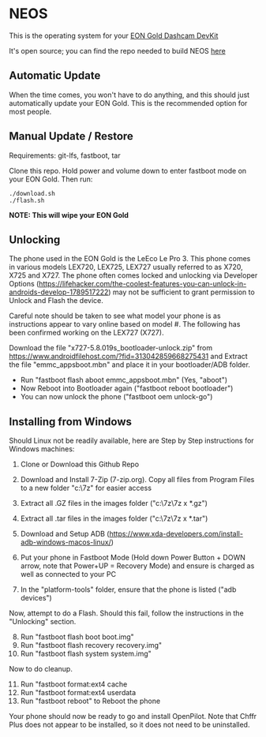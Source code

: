 NEOS
======

This is the operating system for your [EON Gold Dashcam DevKit](https://comma.ai/shop/products/eon-gold-dashcam-devkit)

It's open source; you can find the repo needed to build NEOS [here](https://github.com/commaai/eon-neos-builder)

Automatic Update
------

When the time comes, you won't have to do anything, and this should just automatically update your EON Gold. This is the recommended option for most people.

Manual Update / Restore
------

Requirements: git-lfs, fastboot, tar

Clone this repo. Hold power and volume down to enter fastboot mode on your EON Gold. Then run:

```
./download.sh
./flash.sh
```

<b>NOTE: This will wipe your EON Gold</b>

<b>Unlocking</b>
------

The phone used in the EON Gold is the LeEco Le Pro 3. This phone comes in various models LEX720, LEX725, LEX727 usually referred to as X720, X725 and X727. The phone often comes locked and unlocking via Developer Options (https://lifehacker.com/the-coolest-features-you-can-unlock-in-androids-develop-1789517222) may not be sufficient to grant permission to Unlock and Flash the device.

Careful note should be taken to see what model your phone is as instructions appear to vary online based on model #. The following has been confirmed working on the LEX727 (X727).

Download the file "x727-5.8.019s_bootloader-unlock.zip" from https://www.androidfilehost.com/?fid=313042859668275431 and Extract the file "emmc_appsboot.mbn" and place it in your bootloader/ADB folder.

- Run "fastboot flash aboot emmc_appsboot.mbn" (Yes, "aboot")
- Now Reboot into Bootloader again ("fastboot reboot bootloader")
- You can now unlock the phone ("fastboot oem unlock-go")

<b>Installing from Windows</b>
------

Should Linux not be readily available, here are Step by Step instructions for Windows machines:

1) Clone or Download this Github Repo
2) Download and Install 7-Zip (7-zip.org). Copy all files from Program Files to a new folder "c:\7z" for easier access
3) Extract all .GZ files in the images folder ("c:\7z\7z x *.gz")
4) Extract all .tar files in the images folder ("c:\7z\7z x *.tar")

5) Download and Setup ADB (https://www.xda-developers.com/install-adb-windows-macos-linux/)
6) Put your phone in Fastboot Mode (Hold down Power Button + DOWN arrow, note that Power+UP = Recovery Mode) and ensure is charged as well as connected to your PC
7) In the "platform-tools" folder, ensure that the phone is listed ("adb devices")

Now, attempt to do a Flash. Should this fail, follow the instructions in the "Unlocking" section.

8) Run "fastboot flash boot boot.img"
9) Run "fastboot flash recovery recovery.img"
10) Run "fastboot flash system system.img"

Now to do cleanup.

11) Run "fastboot format:ext4 cache
12) Run "fastboot format:ext4 userdata
13) Run "fastboot reboot" to Reboot the phone

Your phone should now be ready to go and install OpenPilot. Note that Chffr Plus does not appear to be installed, so it does not need to be uninstalled.
